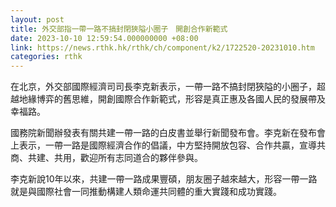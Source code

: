 ```yaml
---
layout: post
title: 外交部指一帶一路不搞封閉狹隘小圈子　開創合作新範式
date: 2023-10-10 12:59:54.000000000 +08:00
link: https://news.rthk.hk/rthk/ch/component/k2/1722520-20231010.htm
categories: rthk
---
```


在北京，外交部國際經濟司司長李克新表示，一帶一路不搞封閉狹隘的小圈子，超越地緣博弈的舊思維，開創國際合作新範式，形容是真正惠及各國人民的發展帶及幸福路。

國務院新聞辦發表有關共建一帶一路的白皮書並舉行新聞發布會。李克新在發布會上表示，一帶一路是國際經濟合作的倡議，中方堅持開放包容、合作共贏，宣導共商、共建、共用，歡迎所有志同道合的夥伴參與。

李克新說10年以來，共建一帶一路成果豐碩，朋友圈子越來越大，形容一帶一路就是與國際社會一同推動構建人類命運共同體的重大實踐和成功實踐。
